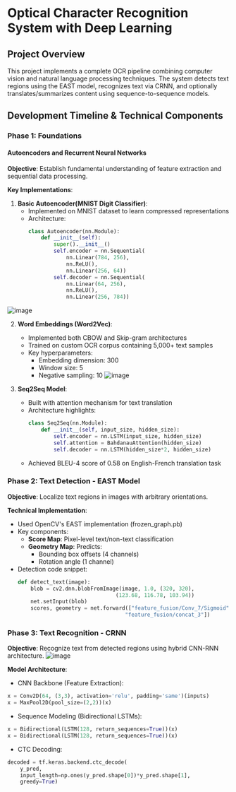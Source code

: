 # Optical Character Recognition System with Deep Learning

## Project Overview
This project implements a complete OCR pipeline combining computer vision and natural language processing techniques. The system detects text regions using the EAST model, recognizes text via CRNN, and optionally translates/summarizes content using sequence-to-sequence models.

## Development Timeline & Technical Components

### Phase 1: Foundations
#### Autoencoders and Recurrent Neural Networks
**Objective**: Establish fundamental understanding of feature extraction and sequential data processing.

**Key Implementations**:
1. **Basic Autoencoder(MNIST Digit Classifier)**:
   - Implemented on MNIST dataset to learn compressed representations
   - Architecture:
     ```python
     class Autoencoder(nn.Module):
         def __init__(self):
             super().__init__()
             self.encoder = nn.Sequential(
                 nn.Linear(784, 256),
                 nn.ReLU(),
                 nn.Linear(256, 64))
             self.decoder = nn.Sequential(
                 nn.Linear(64, 256),
                 nn.ReLU(),
                 nn.Linear(256, 784))
     ```
![image](https://github.com/user-attachments/assets/e80305d9-61f0-48fb-ba03-0acabd81e3a4)

2. **Word Embeddings (Word2Vec)**:
   - Implemented both CBOW and Skip-gram architectures
   - Trained on custom OCR corpus containing 5,000+ text samples
   - Key hyperparameters:
     - Embedding dimension: 300
     - Window size: 5
     - Negative sampling: 10
![image](https://github.com/user-attachments/assets/5495798d-e21f-4980-97d9-677f79ab5ded)

3. **Seq2Seq Model**:
   - Built with attention mechanism for text translation
   - Architecture highlights:
     ```python
     class Seq2Seq(nn.Module):
         def __init__(self, input_size, hidden_size):
             self.encoder = nn.LSTM(input_size, hidden_size)
             self.attention = BahdanauAttention(hidden_size)
             self.decoder = nn.LSTM(hidden_size*2, hidden_size)
     ```
   - Achieved BLEU-4 score of 0.58 on English-French translation task

### Phase 2: Text Detection - EAST Model
**Objective**: Localize text regions in images with arbitrary orientations.

**Technical Implementation**:
- Used OpenCV's EAST implementation (frozen_graph.pb)
- Key components:
  - **Score Map**: Pixel-level text/non-text classification
  - **Geometry Map**: Predicts:
    - Bounding box offsets (4 channels)
    - Rotation angle (1 channel)
- Detection code snippet:
  ```python
  def detect_text(image):
      blob = cv2.dnn.blobFromImage(image, 1.0, (320, 320), 
                                 (123.68, 116.78, 103.94))
      net.setInput(blob)
      scores, geometry = net.forward(["feature_fusion/Conv_7/Sigmoid",
                                    "feature_fusion/concat_3"])
  ```
### Phase 3: Text Recognition - CRNN
**Objective**: Recognize text from detected regions using hybrid CNN-RNN architecture.
![image](https://github.com/user-attachments/assets/7a28ccf4-421f-4da4-8b80-d935678fe0e4)

**Model Architecture**:

- CNN Backbone (Feature Extraction):

```python
x = Conv2D(64, (3,3), activation='relu', padding='same')(inputs)
x = MaxPool2D(pool_size=(2,2))(x)
```
- Sequence Modeling (Bidirectional LSTMs):

```python
x = Bidirectional(LSTM(128, return_sequences=True))(x)
x = Bidirectional(LSTM(128, return_sequences=True))(x)
```
- CTC Decoding:

```python
decoded = tf.keras.backend.ctc_decode(
    y_pred, 
    input_length=np.ones(y_pred.shape[0])*y_pred.shape[1],
    greedy=True)
```
